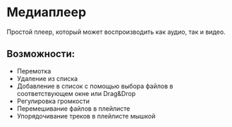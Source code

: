 # Медиаплеер
Простой плеер, который может воспроизводить как аудио, так и видео.
## Возможности:
* Перемотка
* Удаление из списка
* Добавление в список с помощью выбора файлов в соответствующем окне или Drag&Drop
* Регулировка громкости
* Перемешивание файлов в плейлисте
* Упорядочивание треков в плейлисте мышкой
